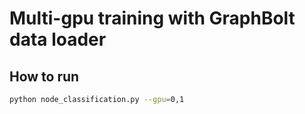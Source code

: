 # Multi-gpu training with GraphBolt data loader

## How to run

```bash
python node_classification.py --gpu=0,1
```